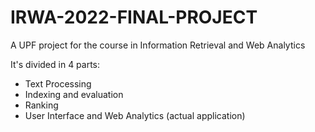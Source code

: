 # IRWA-2022-FINAL-PROJECT
A UPF project for the course in Information Retrieval and Web Analytics

It's divided in 4 parts:
- Text Processing
- Indexing and evaluation
- Ranking
- User Interface and Web Analytics (actual application)

